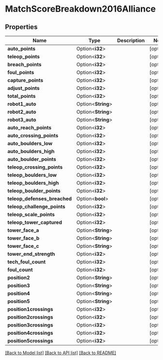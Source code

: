 # MatchScoreBreakdown2016Alliance

## Properties

Name | Type | Description | Notes
------------ | ------------- | ------------- | -------------
**auto_points** | Option<**i32**> |  | [optional]
**teleop_points** | Option<**i32**> |  | [optional]
**breach_points** | Option<**i32**> |  | [optional]
**foul_points** | Option<**i32**> |  | [optional]
**capture_points** | Option<**i32**> |  | [optional]
**adjust_points** | Option<**i32**> |  | [optional]
**total_points** | Option<**i32**> |  | [optional]
**robot1_auto** | Option<**String**> |  | [optional]
**robot2_auto** | Option<**String**> |  | [optional]
**robot3_auto** | Option<**String**> |  | [optional]
**auto_reach_points** | Option<**i32**> |  | [optional]
**auto_crossing_points** | Option<**i32**> |  | [optional]
**auto_boulders_low** | Option<**i32**> |  | [optional]
**auto_boulders_high** | Option<**i32**> |  | [optional]
**auto_boulder_points** | Option<**i32**> |  | [optional]
**teleop_crossing_points** | Option<**i32**> |  | [optional]
**teleop_boulders_low** | Option<**i32**> |  | [optional]
**teleop_boulders_high** | Option<**i32**> |  | [optional]
**teleop_boulder_points** | Option<**i32**> |  | [optional]
**teleop_defenses_breached** | Option<**bool**> |  | [optional]
**teleop_challenge_points** | Option<**i32**> |  | [optional]
**teleop_scale_points** | Option<**i32**> |  | [optional]
**teleop_tower_captured** | Option<**i32**> |  | [optional]
**tower_face_a** | Option<**String**> |  | [optional]
**tower_face_b** | Option<**String**> |  | [optional]
**tower_face_c** | Option<**String**> |  | [optional]
**tower_end_strength** | Option<**i32**> |  | [optional]
**tech_foul_count** | Option<**i32**> |  | [optional]
**foul_count** | Option<**i32**> |  | [optional]
**position2** | Option<**String**> |  | [optional]
**position3** | Option<**String**> |  | [optional]
**position4** | Option<**String**> |  | [optional]
**position5** | Option<**String**> |  | [optional]
**position1crossings** | Option<**i32**> |  | [optional]
**position2crossings** | Option<**i32**> |  | [optional]
**position3crossings** | Option<**i32**> |  | [optional]
**position4crossings** | Option<**i32**> |  | [optional]
**position5crossings** | Option<**i32**> |  | [optional]

[[Back to Model list]](../README.md#documentation-for-models) [[Back to API list]](../README.md#documentation-for-api-endpoints) [[Back to README]](../README.md)


